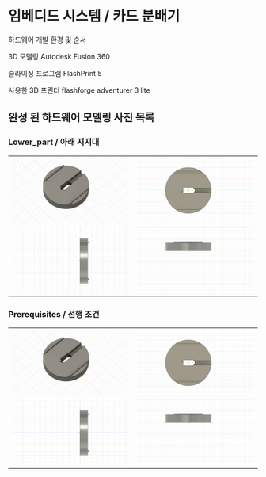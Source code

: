 # 임베디드 시스템 / 카드 분배기

하드웨어 개발 환경 및 순서

3D 모델링
Autodesk Fusion 360

슬라이싱 프로그램
FlashPrint 5

사용한 3D 프린터
flashforge adventurer 3 lite

## 완성 된 하드웨어 모델링 사진 목록

### Lower_part / 아래 지지대
<p align="center">
  <table>
    <tr>
      <td><img src="submit/(1) lower_part.png" alt="Image 1" width="600"/></td>
      <td><img src="submit/(1) lower_part_top.png" alt="Image 2" width="600"/></td>
    </tr>
    <tr>
      <td><img src="submit/(1) lower_part_side.png" alt="Image 3" width="600"/></td>
      <td><img src="submit/(1) lower_part_side2.png" alt="Image 4" width="600"/></td>
    </tr>
  </table>
</p>


### Prerequisites / 선행 조건



<p align="center">
  <table>
    <tr>
      <td><img src="(1) lower_part.png" alt="Image 1" width="600"/></td>
      <td><img src="(1) lower_part_top.png" alt="Image 2" width="600"/></td>
    </tr>
    <tr>
      <td><img src="(1) lower_part_side.png" alt="Image 3" width="600"/></td>
      <td><img src="(1) lower_part_side2.png" alt="Image 4" width="600"/></td>
    </tr>
  </table>
</p>
